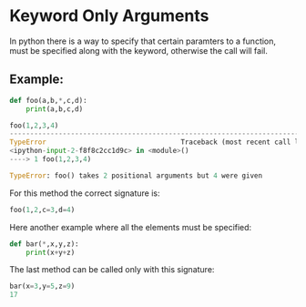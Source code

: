 # Keyword Only Arguments

In python there is a way to specify that certain paramters to a 
function, must be specified along with the keyword, otherwise the 
call will fail. 

## Example:

```python
def foo(a,b,*,c,d):
    print(a,b,c,d)

foo(1,2,3,4)
---------------------------------------------------------------------------
TypeError                                 Traceback (most recent call last)
<ipython-input-2-f8f8c2cc1d9c> in <module>()
----> 1 foo(1,2,3,4)

TypeError: foo() takes 2 positional arguments but 4 were given
```

For this method the correct signature is:

```python
foo(1,2,c=3,d=4)
```

Here another example where all the elements must be specified:

```python
def bar(*,x,y,z):
    print(x+y+z)
```
The last method can be called only with this signature:
```python
bar(x=3,y=5,z=9)
17
```
